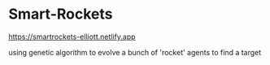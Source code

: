 # Smart-Rockets
https://smartrockets-elliott.netlify.app

using genetic algorithm to evolve a bunch of 'rocket' agents to find a target 
